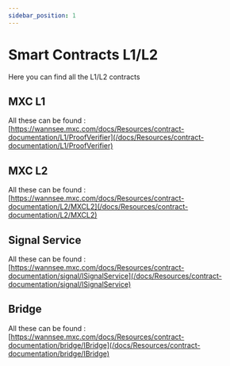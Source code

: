 ```yaml
---
sidebar_position: 1
---
```


# Smart Contracts L1/L2

Here you can find all the L1/L2 contracts

## MXC L1

All these can be found : [https://wannsee.mxc.com/docs/Resources/contract-documentation/L1/ProofVerifier](/docs/Resources/contract-documentation/L1/ProofVerifier)

## MXC L2
All these can be found : [https://wannsee.mxc.com/docs/Resources/contract-documentation/L2/MXCL2](/docs/Resources/contract-documentation/L2/MXCL2)

## Signal Service

All these can be found : [https://wannsee.mxc.com/docs/Resources/contract-documentation/signal/ISignalService](/docs/Resources/contract-documentation/signal/ISignalService)


## Bridge

All these can be found : [https://wannsee.mxc.com/docs/Resources/contract-documentation/bridge/IBridge](/docs/Resources/contract-documentation/bridge/IBridge)



